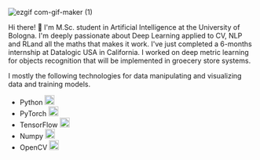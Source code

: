 
![ezgif com-gif-maker (1)](https://user-images.githubusercontent.com/33131887/223416132-a0e721d1-8acc-4d57-82a9-a807a6ad4515.gif)

Hi there! 👋
I'm M.Sc. student in Artificial Intelligence at the University of Bologna. I'm deeply passionate about Deep Learning applied to CV, NLP and RLand all the maths that makes it work.
I've just completed a 6-months internship at Datalogic USA in California. I worked on deep metric learning for objects recognition that will be implemented in groecery store systems.

I mostly the following technologies for data manipulating and visualizing data and training models.
* Python <img src="https://user-images.githubusercontent.com/33131887/223467306-6cb23e35-bd18-44d5-b00c-192c8ebc2b9e.png" width="20" height="20"/>
* PyTorch <img src="https://user-images.githubusercontent.com/33131887/223469040-9836a371-5e2f-45c7-8ebf-a5c2bf61d866.png" width="20" height="20"/>
* TensorFlow <img src="https://user-images.githubusercontent.com/33131887/223469529-a654c6e0-2a85-4534-a756-09babe8305ec.svg" width="20" height="20"/>
* Numpy <img src="https://user-images.githubusercontent.com/33131887/223469860-eeef6350-8ade-45aa-9d42-ee44647053bb.svg" width="20" height="20"/>
* OpenCV  <img src="https://user-images.githubusercontent.com/33131887/223470943-43aa2443-5835-4505-ad9e-12a8ea697220.png" width="20" height="20"/>



